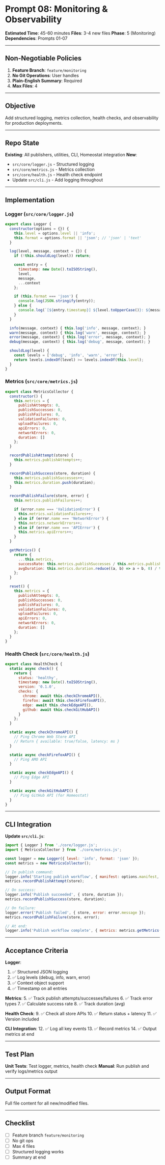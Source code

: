 # Prompt 08: Monitoring & Observability

**Estimated Time**: 45-60 minutes
**Files**: 3-4 new files
**Phase**: 5 (Monitoring)
**Dependencies**: Prompts 01-07

---

## Non-Negotiable Policies

1. **Feature Branch**: `feature/monitoring`
2. **No Git Operations**: User handles
3. **Plain-English Summary**: Required
4. **Max Files**: 4

---

## Objective

Add structured logging, metrics collection, health checks, and observability for production deployments.

---

## Repo State

**Existing**: All publishers, utilities, CLI, Homeostat integration
**New**:
- `src/core/logger.js` - Structured logging
- `src/core/metrics.js` - Metrics collection
- `src/core/health.js` - Health check endpoint
- Update `src/cli.js` - Add logging throughout

---

## Implementation

### Logger (`src/core/logger.js`)

```javascript
export class Logger {
  constructor(options = {}) {
    this.level = options.level || 'info';
    this.format = options.format || 'json'; // 'json' | 'text'
  }

  log(level, message, context = {}) {
    if (!this.shouldLog(level)) return;

    const entry = {
      timestamp: new Date().toISOString(),
      level,
      message,
      ...context
    };

    if (this.format === 'json') {
      console.log(JSON.stringify(entry));
    } else {
      console.log(`[${entry.timestamp}] ${level.toUpperCase()}: ${message}`);
    }
  }

  info(message, context) { this.log('info', message, context); }
  warn(message, context) { this.log('warn', message, context); }
  error(message, context) { this.log('error', message, context); }
  debug(message, context) { this.log('debug', message, context); }

  shouldLog(level) {
    const levels = ['debug', 'info', 'warn', 'error'];
    return levels.indexOf(level) >= levels.indexOf(this.level);
  }
}
```

### Metrics (`src/core/metrics.js`)

```javascript
export class MetricsCollector {
  constructor() {
    this.metrics = {
      publishAttempts: 0,
      publishSuccesses: 0,
      publishFailures: 0,
      validationFailures: 0,
      uploadFailures: 0,
      apiErrors: 0,
      networkErrors: 0,
      duration: []
    };
  }

  recordPublishAttempt(store) {
    this.metrics.publishAttempts++;
  }

  recordPublishSuccess(store, duration) {
    this.metrics.publishSuccesses++;
    this.metrics.duration.push(duration);
  }

  recordPublishFailure(store, error) {
    this.metrics.publishFailures++;

    if (error.name === 'ValidationError') {
      this.metrics.validationFailures++;
    } else if (error.name === 'NetworkError') {
      this.metrics.networkErrors++;
    } else if (error.name === 'APIError') {
      this.metrics.apiErrors++;
    }
  }

  getMetrics() {
    return {
      ...this.metrics,
      successRate: this.metrics.publishSuccesses / this.metrics.publishAttempts,
      avgDuration: this.metrics.duration.reduce((a, b) => a + b, 0) / this.metrics.duration.length
    };
  }

  reset() {
    this.metrics = {
      publishAttempts: 0,
      publishSuccesses: 0,
      publishFailures: 0,
      validationFailures: 0,
      uploadFailures: 0,
      apiErrors: 0,
      networkErrors: 0,
      duration: []
    };
  }
}
```

### Health Check (`src/core/health.js`)

```javascript
export class HealthCheck {
  static async check() {
    return {
      status: 'healthy',
      timestamp: new Date().toISOString(),
      version: '0.1.0',
      checks: {
        chrome: await this.checkChromeAPI(),
        firefox: await this.checkFirefoxAPI(),
        edge: await this.checkEdgeAPI(),
        github: await this.checkGitHubAPI()
      }
    };
  }

  static async checkChromeAPI() {
    // Ping Chrome Web Store API
    // Return { available: true/false, latency: ms }
  }

  static async checkFirefoxAPI() {
    // Ping AMO API
  }

  static async checkEdgeAPI() {
    // Ping Edge API
  }

  static async checkGitHubAPI() {
    // Ping GitHub API (for Homeostat)
  }
}
```

---

## CLI Integration

**Update `src/cli.js`**:
```javascript
import { Logger } from './core/logger.js';
import { MetricsCollector } from './core/metrics.js';

const logger = new Logger({ level: 'info', format: 'json' });
const metrics = new MetricsCollector();

// In publish command:
logger.info('Starting publish workflow', { manifest: options.manifest, stores: options.stores });
metrics.recordPublishAttempt(store);

// On success:
logger.info('Publish succeeded', { store, duration });
metrics.recordPublishSuccess(store, duration);

// On failure:
logger.error('Publish failed', { store, error: error.message });
metrics.recordPublishFailure(store, error);

// At end:
logger.info('Publish workflow complete', { metrics: metrics.getMetrics() });
```

---

## Acceptance Criteria

**Logger**:
1. ✅ Structured JSON logging
2. ✅ Log levels (debug, info, warn, error)
3. ✅ Context object support
4. ✅ Timestamp on all entries

**Metrics**:
5. ✅ Track publish attempts/successes/failures
6. ✅ Track error types
7. ✅ Calculate success rate
8. ✅ Track duration (avg)

**Health Check**:
9. ✅ Check all store APIs
10. ✅ Return status + latency
11. ✅ Version included

**CLI Integration**:
12. ✅ Log all key events
13. ✅ Record metrics
14. ✅ Output metrics at end

---

## Test Plan

**Unit Tests**: Test logger, metrics, health check
**Manual**: Run publish and verify logs/metrics output

---

## Output Format

Full file content for all new/modified files.

---

## Checklist

- [ ] Feature branch `feature/monitoring`
- [ ] No git ops
- [ ] Max 4 files
- [ ] Structured logging works
- [ ] Summary at end
